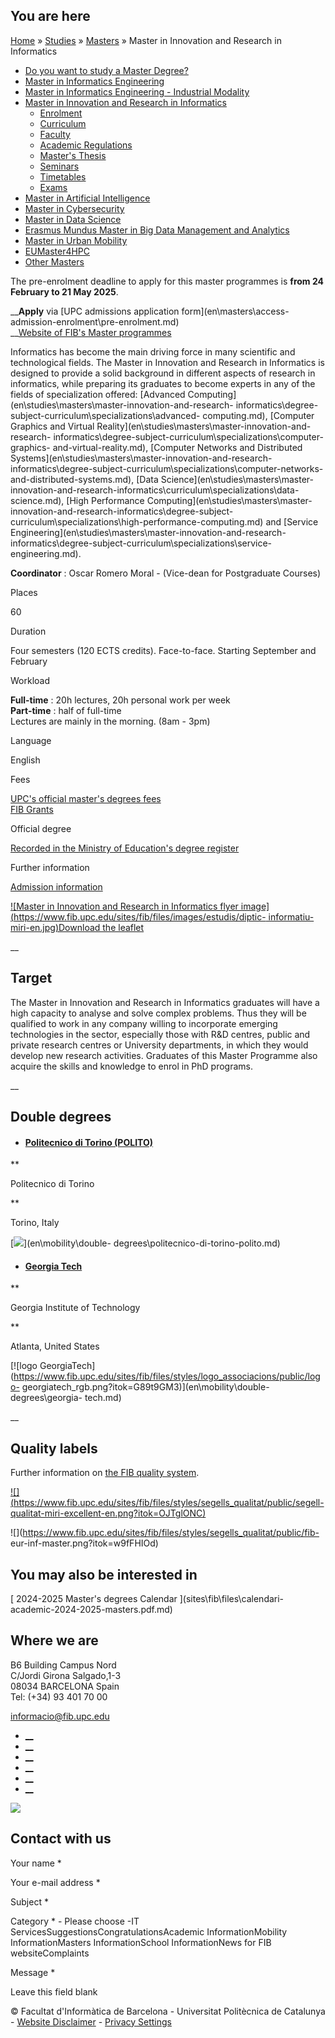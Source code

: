 ## You are here

[Home](en.md) » [Studies](en\\studies.md) » [Masters](en\\studies\\masters.md)
» Master in Innovation and Research in Informatics

  * [Do you want to study a Master Degree?](en\\studies\\masters\\do-you-want-study-master-degree.md)
  * [Master in Informatics Engineering](en\\studies\\masters\\master-informatics-engineering.md)
  * [Master in Informatics Engineering - Industrial Modality](en\\studies\\masters\\master-informatics-engineering-industrial-modality.md)
  * [Master in Innovation and Research in Informatics](en\\studies\\masters\\master-innovation-and-research-informatics.md)
    * [Enrolment](en\\studies\\masters\\master-innovation-and-research-informatics\\enrolment.md)
    * [Curriculum](en\\studies\\masters\\master-innovation-and-research-informatics\\curriculum.md)
    * [Faculty](en\\studies\\masters\\master-innovation-and-research-informatics\\faculty.md)
    * [Academic Regulations](en\\studies\\masters\\master-innovation-and-research-informatics\\academic-regulations.md)
    * [Master's Thesis](en\\studies\\masters\\master-innovation-and-research-informatics\\masters-thesis.md)
    * [Seminars](en\\studies\\masters\\master-innovation-and-research-informatics\\seminars-innovation-and-research-informatics.md)
    * [Timetables](en\\studies\\masters\\master-innovation-and-research-informatics\\timetables.md)
    * [Exams](en\\studies\\masters\\master-innovation-and-research-informatics\\exams.md)
  * [Master in Artificial Intelligence](en\\studies\\masters\\master-artificial-intelligence.md)
  * [Master in Cybersecurity](en\\studies\\masters\\master-cybersecurity.md)
  * [Master in Data Science](en\\studies\\masters\\master-data-science.md)
  * [Erasmus Mundus Master in Big Data Management and Analytics](en\\studies\\masters\\erasmus-mundus-master-big-data-management-and-analytics.md)
  * [Master in Urban Mobility](en\\studies\\masters\\urban-mobility-master.md)
  * [EUMaster4HPC](en\\studies\\masters\\eumaster4hpc.md)
  * [Other Masters](en\\studies\\masters\\other-masters.md)

The pre-enrolment deadline to apply for this master programmes is **from 24
February to 21 May 2025**.

__**Apply** via [UPC admissions application form](en\\masters\\access-
admission-enrolment\\pre-enrolment.md)  
__[Website of FIB's Master programmes](index.md)

Informatics has become the main driving force in many scientific and
technological fields. The Master in Innovation and Research in Informatics is
designed to provide a solid background in different aspects of research in
informatics, while preparing its graduates to become experts in any of the
fields of specialization offered: [Advanced
Computing](en\\studies\\masters\\master-innovation-and-research-
informatics\\degree-subject-curriculum\\specializations\\advanced-
computing.md), [Computer Graphics and Virtual
Reality](en\\studies\\masters\\master-innovation-and-research-
informatics\\degree-subject-curriculum\\specializations\\computer-graphics-
and-virtual-reality.md), [Computer Networks and Distributed
Systems](en\\studies\\masters\\master-innovation-and-research-
informatics\\degree-subject-curriculum\\specializations\\computer-networks-
and-distributed-systems.md), [Data Science](en\\studies\\masters\\master-
innovation-and-research-informatics\\curriculum\\specializations\\data-
science.md), [High Performance Computing](en\\studies\\masters\\master-
innovation-and-research-informatics\\degree-subject-
curriculum\\specializations\\high-performance-computing.md) and [Service
Engineering](en\\studies\\masters\\master-innovation-and-research-
informatics\\degree-subject-curriculum\\specializations\\service-
engineering.md).

**Coordinator** : Oscar Romero Moral -  (Vice-dean for Postgraduate Courses)

Places

60

Duration

Four semesters (120 ECTS credits). Face-to-face. Starting September and
February

Workload

**Full-time** : 20h lectures, 20h personal work per week  
**Part-time** : half of full-time  
Lectures are mainly in the morning. (8am - 3pm)

Language

English

Fees

[UPC's official master's degrees fees](en\\masters\\fees-grants.md)  
[FIB Grants](grants-and-financial-aid.md)

Official degree

[ Recorded in the Ministry of Education's degree register
](ruct\\estudio.action.md)

Further information

[ Admission information ](index.md)

[ ![Master in Innovation and Research in Informatics flyer
image](https://www.fib.upc.edu/sites/fib/files/images/estudis/diptic-
informatiu-miri-en.jpg)Download the leaflet
](sites\\fib\\files\\documents\\estudis\\diptic-informatiu-miri-en-br.pdf.md)

__

## Target

The Master in Innovation and Research in Informatics graduates will have a
high capacity to analyse and solve complex problems. Thus they will be
qualified to work in any company willing to incorporate emerging technologies
in the sector, especially those with R&D centres, public and private research
centres or University departments, in which they would develop new research
activities. Graduates of this Master Programme also acquire the skills and
knowledge to enrol in PhD programs.

__

## Double degrees

  * #### [Politecnico di Torino (POLITO)](en\\mobility\\double-degrees\\politecnico-di-torino-polito.md)

**

Politecnico di Torino

**

Torino, Italy

[![](https://www.fib.upc.edu/sites/fib/files/styles/logo_associacions/public/polito_0.png?itok=8MTnpgzm)](en\\mobility\\double-
degrees\\politecnico-di-torino-polito.md)

  * #### [Georgia Tech](en\\mobility\\double-degrees\\georgia-tech.md)

**

Georgia Institute of Technology

**

Atlanta, United States

[![logo
GeorgiaTech](https://www.fib.upc.edu/sites/fib/files/styles/logo_associacions/public/logo-
georgiatech_rgb.png?itok=G89t9GM3)](en\\mobility\\double-degrees\\georgia-
tech.md)

__

## Quality labels

Further information on [the FIB quality system](en\\fib\\quality-system.md).

[![](https://www.fib.upc.edu/sites/fib/files/styles/segells_qualitat/public/segell-
qualitat-miri-excellent-en.png?itok=OJTglONC)](euc\\en\\Titulacions\\Fitxa.md)

![](https://www.fib.upc.edu/sites/fib/files/styles/segells_qualitat/public/fib-
eur-inf-master.png?itok=w9fFHIOd)

## You may also be interested in

[ 2024-2025 Master's degrees Calendar ](sites\\fib\\files\\calendari-
academic-2024-2025-masters.pdf.md)

[](sites\\fib\\files\\calendari-academic-2024-2025-masters.pdf.md)

## Where we are

B6 Building Campus Nord  
C/Jordi Girona Salgado,1-3  
08034 BARCELONA Spain  
Tel: (+34) 93 401 70 00

[informacio@fib.upc.edu](informacio@fib.upc.edu.md)

  * [__](en\\noticies\\rss.rss.md)
  * [__](fib.upc.md)
  * [__](fib_upc.md)
  * [__](photos\\fib-upc\\albums.md)
  * [__](user\\mediafib.md)
  * [__](fib.upc.md)

[![](/sites/fib/files/images/banner-suport-fib.jpg)](index.md)

## Contact with us

Your name *

Your e-mail address *

Subject *

Category * \- Please choose -IT ServicesSuggestionsCongratulationsAcademic
InformationMobility InformationMasters InformationSchool InformationNews for
FIB websiteComplaints

Message *

Leave this field blank

© Facultat d'Informàtica de Barcelona - Universitat Politècnica de Catalunya -
[Website Disclaimer](en\\website-disclaimer.md) \- [Privacy
Settings](en\\studies\\masters\\master-innovation-and-research-informatics.md)

